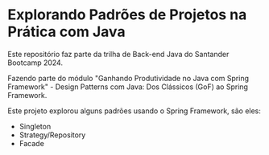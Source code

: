 # Explorando Padrões de Projetos na Prática com Java

Este repositório faz parte da trilha de Back-end Java do Santander Bootcamp 2024.

Fazendo parte do módulo "Ganhando Produtividade no Java com Spring Framework" - Design Patterns com Java: Dos Clássicos (GoF) ao Spring Framework. 

Este projeto explorou alguns padrões usando o Spring Framework, são eles:

- Singleton
- Strategy/Repository
- Facade